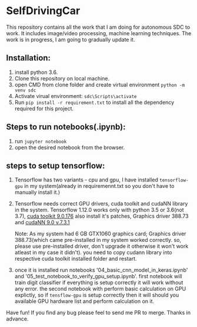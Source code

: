 # SelfDrivingCar
This repository contains all the work that I am doing for autonomous SDC to work. It includes image/video processing, machine learning techniques. The work is in progress, I am going to gradually update it.

## Installation:
1. install python 3.6.
2. Clone this repository on local machine.
3. open CMD from clone folder and create virtual environment `python -m venv sdc`
4. Activate virual environment: `sdc\Scripts\activate`
5. Run `pip install -r requirement.txt` to install all the dependency required for this project.

## Steps to run notebooks(.ipynb):
1. run `jupyter notebook`
2. open the desired notebook from the browser.

## steps to setup tensorflow:
1. Tensorflow has two variants - cpu and gpu, I have installed `tensorflow-gpu` in my system(already in requiremennt.txt so you don't have to manually install it.)
2. Tensorflow needs correct GPU drivers, cuda toolkit and cudaNN library in the system. Tensorflow 1.12.0 works only with python 3.5 or 3.6(not 3.7), [cuda toolkit 9.0.176](https://developer.nvidia.com/cuda-90-download-archive?target_os=Windows&target_arch=x86_64&target_version=10&target_type=exelocal) also install it's patches, Graphics driver 388.73 and [cudaNN 9.0 v.7.3.1](https://developer.nvidia.com/rdp/cudnn-archive)

	Note: As my system had 6 GB GTX1060 graphics card; Graphics driver 388.73(which came pre-installed in my system worked correctly. so, please use pre-installed driver, don't upgrade it otherwise it won't work atleast in my case it didn't). you need to copy cudann library into respective cuda toolkit installed folder and restart.
	
3. once it is installed run notebooks '04_basic_cnn_model_in_keras.ipynb' and '05_test_notebook_to_verify_gpu_setup.ipynb'. first notebook will train digit classifier if everything is setup correctly it will work without any error. the second notebook with perform basic calculation on GPU explictly, so if `tensflow-gpu` is setup correctly then it will should you available GPU hardware list and perform calculation on it.

Have fun!
If you find any bug please feel to send me PR to merge. Thanks in advance.
